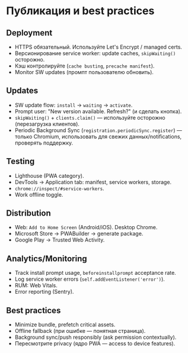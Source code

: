 # Публикация и best practices

## Deployment
- HTTPS обязательный. Используйте Let's Encrypt / managed certs.
- Версионирование service worker: update caches, `skipWaiting()` осторожно.
- Кэш контролируйте (`cache busting`, `precache manifest`).
- Monitor SW updates (промпт пользователю обновить).

## Updates
- SW update flow: `install` → `waiting` → `activate`.
- Prompt user: "New version available. Refresh?" (и сделать кнопка).
- `skipWaiting()` + `clients.claim()` — используйте осторожно (перезагрузка клиентов).
- Periodic Background Sync (`registration.periodicSync.register`) — только Chromium, использовать для свежих данных/notifications, проверять поддержку.

## Testing
- Lighthouse (PWA category).
- DevTools → Application tab: manifest, service workers, storage.
- `chrome://inspect/#service-workers`.
- Work offline toggle.

## Distribution
- Web: `Add to Home Screen` (Android/iOS). Desktop Chrome.
- Microsoft Store → PWABuilder → generate package.
- Google Play → Trusted Web Activity.

## Analytics/Monitoring
- Track install prompt usage, `beforeinstallprompt` acceptance rate.
- Log service worker errors (`self.addEventListener('error')`).
- RUM: Web Vitals.
- Error reporting (Sentry).

## Best practices
- Minimize bundle, prefetch critical assets.
- Offline fallback (при ошибке — понятная страница).
- Background sync/push responsibly (ask permission contextually).
- Пересмотрите privacy (ядро PWA — access to device features).

